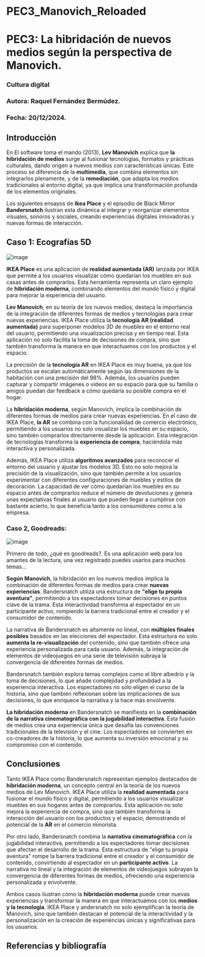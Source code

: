 # PEC3_Manovich_Reloaded

# PEC3: La hibridación de nuevos medios según la perspectiva de Manovich.

### Cultura digital

### Autora: Raquel Fernández Bermúdez.
### Fecha: 20/12/2024.

## Introducción

En El software toma el mando (2013), **Lev Manovich** explica que **la hibridación de medios** surge al fusionar tecnologías, formatos y prácticas culturales, dando origen a nuevos medios con características únicas. Este proceso se diferencia de la **multimedia**, que combina elementos sin integrarlos plenamente, y de la **remediación**, que adapta los medios tradicionales al entorno digital, ya que implica una transformación profunda de los elementos originales.

Los siguientes ensayos de **Ikea Place** y el episodio de Black Mirror **Bandersnatch** ilustran esta dinámica al integrar y reorganizar elementos visuales, sonoros y sociales, creando experiencias digitales innovadoras y nuevas formas de interacción.


## Caso 1: Ecografías 5D
![image](https://ecolady.es/wp-content/uploads/2022/11/WhatsApp-Image-2022-11-04-at-10.45.41-PM.jpeg)

**IKEA Place** es una aplicación de **realidad aumentada (AR)** lanzada por IKEA que permite a los usuarios visualizar cómo quedarían los muebles en sus casas antes de comprarlos. Esta herramienta representa un claro ejemplo de **hibridación moderna**, combinando elementos del mundo físico y digital para mejorar la experiencia del usuario.

**Lev Manovich**, en su teoría de los nuevos medios, destaca la importancia de la integración de diferentes formas de medios y tecnologías para crear nuevas experiencias. IKEA Place utiliza la **tecnología AR (realidad aumentada)** para superponer modelos 3D de muebles en el entorno real del usuario, permitiendo una visualización precisa y en tiempo real. Esta aplicación no solo facilita la toma de decisiones de compra, sino que también transforma la manera en que interactuamos con los productos y el espacio.

La precisión de la **tecnología AR** en IKEA Place es muy buena, ya que los productos se escalan automáticamente según las dimensiones de la habitación con una precisión del 98%. Además, los usuarios pueden capturar y compartir imágenes o videos en su espacio para que su familia o amigos puedan dar feedback a cómo quedaría su posible compra en el hogar.

La **hibridación moderna**, según Manovich, implica la combinación de diferentes formas de medios para crear nuevas experiencias. En el caso de IKEA Place, **la AR** se combina con la funcionalidad de comercio electrónico, permitiendo a los usuarios no solo visualizar los muebles en su espacio, sino también comprarlos directamente desde la aplicación. Esta integración de tecnologías transforma la **experiencia de compra**, haciéndola más interactiva y personalizada.

Además, IKEA Place utiliza **algoritmos avanzados** para reconocer el entorno del usuario y ajustar los modelos 3D. Esto no solo mejora la precisión de la visualización, sino que también permite a los usuarios experimentar con diferentes configuraciones de muebles y estilos de decoración. La capacidad de ver cómo quedarían los muebles en su espacio antes de comprarlos reduce el número de devoluciones y genera unas expectativas finales al usuario que pueden llegar a cumplirse con bastante acierto, lo que beneficia tanto a los consumidores como a la empresa.

### Caso 2, Goodreads:

![image](https://scribemedia.com/wp-content/uploads/2020/02/How-To-Set-Up-Your-Goodreads-Author-Profile.jpg)

Primero de todo, ¿qué es goodreads?. Es una aplicación web  para los amantes de la lectura, una vez registrado puedes usarlos para muchos temas...

**Según Manovich**, la hibridación en los nuevos medios implica la combinación de diferentes formas de medios para crear **nuevas experiencias**. Bandersnatch utiliza una estructura de **"elige tu propia aventura"**, permitiendo a los espectadores tomar decisiones en puntos clave de la trama. Esta interactividad transforma al espectador en un participante activo, rompiendo la barrera tradicional entre el creador y el consumidor de contenido.

La narrativa de Bandersnatch es altamente no lineal, con **múltiples finales posibles** basados en las elecciones del espectador. Esta estructura no solo **aumenta la re-visualización** del contenido, sino que también ofrece una experiencia personalizada para cada usuario. Además, la integración de elementos de videojuegos en una serie de televisión subraya la convergencia de diferentes formas de medios.

Bandersnatch también explora temas complejos como el libre albedrío y la toma de decisiones, lo que añade complejidad y profundidad a la experiencia interactiva. Los espectadores no solo eligen el curso de la historia, sino que también reflexionan sobre las implicaciones de sus decisiones, lo que enriquece la narrativa y la hace más envolvente.

**La hibridación moderna** en Bandersnatch se manifiesta en la **combinación de la narrativa cinematográfica con la jugabilidad interactiva**. Esta fusión de medios crea una experiencia única que desafía las convenciones tradicionales de la televisión y el cine. Los espectadores se convierten en co-creadores de la historia, lo que aumenta su inversión emocional y su compromiso con el contenido.

## Conclusiones

Tanto IKEA Place como Bandersnatch representan ejemplos destacados de **hibridación moderna**, un concepto central en la teoría de los nuevos medios de Lev Manovich. IKEA Place utiliza la **realidad aumentada** para fusionar el mundo físico y digital, permitiendo a los usuarios visualizar muebles en sus hogares antes de comprarlos. Esta aplicación no solo mejora la experiencia de compra, sino que también transforma la interacción del usuario con los productos y el espacio, demostrando el potencial de la **AR** en el comercio minorista.

Por otro lado, Bandersnatch combina la **narrativa cinematográfica** con la jugabilidad interactiva, permitiendo a los espectadores tomar decisiones que afectan el desarrollo de la trama. Esta estructura de "elige tu propia aventura" rompe la barrera tradicional entre el creador y el consumidor de contenido, convirtiendo al espectador en un **participante activo**. La narrativa no lineal y la integración de elementos de videojuegos subrayan la convergencia de diferentes formas de medios, ofreciendo una experiencia personalizada y envolvente.

Ambos casos ilustran cómo la **hibridación moderna** puede crear nuevas experiencias y transformar la manera en que interactuamos con los **medios y la tecnología**. IKEA Place y andersnatch no solo ejemplifican la teoría de Manovich, sino que también destacan el potencial de la interactividad y la personalización en la creación de experiencias únicas y significativas para los usuarios.

## Referencias y bibliografía
